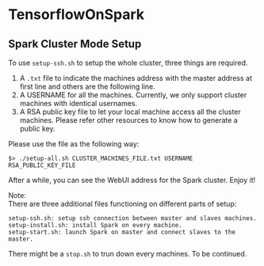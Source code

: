 # TensorflowOnSpark

## Spark Cluster Mode Setup
To use `setup-ssh.sh` to setup the whole cluster, three things are required.
1. A `.txt` file to indicate the machines address with the master address at first line and others are the following line.
2. A USERNAME for all the machines. Currently, we only support cluster machines with identical usernames.
3. A RSA public key file to let your local machine access all the cluster machines. Please refer other resources to know how to generate a public key.

Please use the file as the following way:
```
$> ./setup-all.sh CLUSTER_MACHINES_FILE.txt USERNAME RSA_PUBLIC_KEY_FILE  
```

After a while, you can see the WebUI address for the Spark cluster. Enjoy it!  

Note:  
There are three additional files functioning on different parts of setup:  

`setup-ssh.sh: setup ssh connection between master and slaves machines.`  
`setup-install.sh: install Spark on every machine.`  
`setup-start.sh: launch Spark on master and connect slaves to the master.`  

There might be a `stop.sh` to trun down every machines. To be continued.
